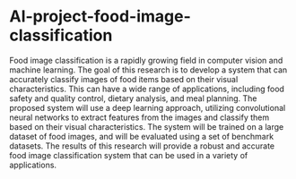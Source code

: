# AI-project-food-image-classification
Food image classification is a rapidly growing field in computer vision and machine learning. The goal of this research is to develop a system that can accurately classify images of food items based on their visual characteristics. This can have a wide range of applications, including food safety and quality control, dietary analysis, and meal planning. The proposed system will use a deep learning approach, utilizing convolutional neural networks to extract features from the images and classify them based on their visual characteristics. The system will be trained on a large dataset of food images, and will be evaluated using a set of benchmark datasets. The results of this research will provide a robust and accurate food image classification system that can be used in a variety of applications.
